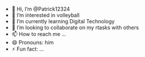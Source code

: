 - 👋 Hi, I’m @Patrick12324
- 👀 I’m interested in volleyball
- 🌱 I’m currently learning Digital Technology
- 💞️ I’m looking to collaborate on my rtasks with others
- 📫 How to reach me ...
- 😄 Pronouns: him
- ⚡ Fun fact: ...

<!---
Patrick12324/Patrick12324 is a ✨ special ✨ repository because its `README.md` (this file) appears on your GitHub profile.
You can click the Preview link to take a look at your changes.
--->
